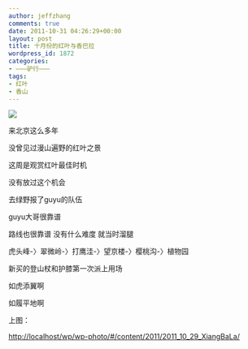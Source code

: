 ```yaml
---
author: jeffzhang
comments: true
date: 2011-10-31 04:26:29+00:00
layout: post
title: 十月份的红叶与香巴拉
wordpress_id: 1872
categories:
- ———驴行———
tags:
- 红叶
- 香山
---
```


![](http://localhost/wp/wp-photo/content/2011/2011_10_29_XiangBaLa/4.jpg)

来北京这么多年

没曾见过漫山遍野的红叶之景

这周是观赏红叶最佳时机

没有放过这个机会

去绿野报了guyu的队伍

guyu大哥很靠谱

路线也很靠谱 没有什么难度 就当时溜腿

虎头峰-〉翠微岭-〉打鹰洼-〉望京楼-〉樱桃沟-〉植物园

新买的登山杖和护膝第一次派上用场

如虎添翼啊

如履平地啊

上图：

[http://localhost/wp/wp-photo/#/content/2011/2011_10_29_XiangBaLa/](http://localhost/wp/wp-photo/#/content/2011/2011_10_29_XiangBaLa/)
